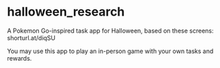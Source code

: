 # halloween_research

A Pokemon Go-inspired task app for Halloween, based on these screens: shorturl.at/diqSU

You may use this app to play an in-person game with your own tasks and rewards.